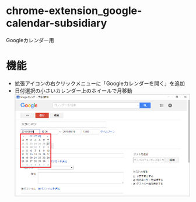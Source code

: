 # chrome-extension_google-calendar-subsidiary
Googleカレンダー用

# 機能
* 拡張アイコンの右クリックメニューに「Googleカレンダーを開く」を追加
* 日付選択の小さいカレンダー上のホイールで月移動  
![日付選択の小さいカレンダー](img/ss-wheel2move-target.png "日付選択の小さいカレンダー")
